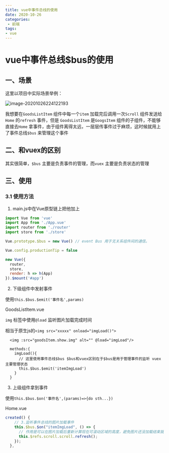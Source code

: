 ```yaml
---
title: vue中事件总线的使用
date: 2020-10-26
categories:
 - 前端
tags:
- vue
---
```


# vue中事件总线$bus的使用

## 一、场景

这里以项目中实际场景举例：

![image-20201026224122193](https://gitee.com/rodrick278/img/raw/master/img/image-20201026224122193.png)

我想要在`GoodsListItem` 组件中每一个`item` 加载完后调用一次`Scroll` 组件发送给`Home` 的`refresh` 事件，但是 `GoodsListItem` 是`GoogsItem` 组件的子组件，不能够直接去`Home` 拿事件，由于组件离得太远，一层层传事件过于麻烦，这时候就用上了事件总线`$bus` 来管理这个事件

## 二、和vuex的区别

其实很简单，`$bus` 主要是负责事件的管理，而`vuex` 主要是负责状态的管理

## 三、使用

### 3.1 使用方法

1. main.js中在Vue原型链上把他加上

```js
import Vue from 'vue'
import App from './App.vue'
import router from './router'
import store from './store'

Vue.prototype.$bus = new Vue() // event Bus 用于无关系组件间的通信。

Vue.config.productionTip = false

new Vue({
  router,
  store,
  render: h => h(App)
}).$mount('#app')
```

2. 下级组件中发射事件

使用`this.$bus.$emit('事件名',params)`

GoodsListItem.vue

 `img` 标签中使用`@load` 监听图片加载完成时间

相当于原生js的`<img src="xxxxx" onload="imgLoad()">` 

```vue
  <img :src="goodsItem.show.img" alt="" @load="imgLoad"/>
  
  methods:{
    imgLoad(){
      // 这里使用事件总线$bus $bus和vuex区别在于$bus是用于管理事件的监听 vuex主要管理状态
      this.$bus.$emit('itemImgLoad')
    }
  }
```

3. 上级组件拿到事件

使用`this.$bus.$on('事件名',(params)=>{do sth...})` 

Home.vue

```js
created() {
    // 3.监听事件总线的图片加载事件
    this.$bus.$on("itemImgLoad", () => {
      // 作用是可以在图片加载后重新计算现在可滚动区域的高度，避免图片还没加载结束就已经算好高度，或者切换类别的时候用上一个类别的高度
      this.$refs.scroll.scroll.refresh();
    });
  },
```

